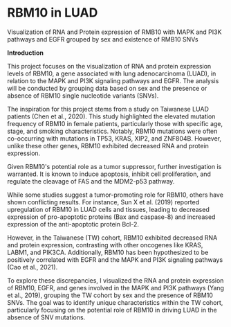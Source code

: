 # RBM10 in LUAD
Visualization of RNA and Protein expression of RMB10 with MAPK and PI3K pathways and EGFR grouped by sex and existence of RMB10 SNVs

**Introduction**

This project focuses on the visualization of RNA and protein expression levels of RBM10, a gene associated with lung adenocarcinoma (LUAD), in relation to the MAPK and PI3K signaling pathways and EGFR. The analysis will be conducted by grouping data based on sex and the presence or absence of RBM10 single nucleotide variants (SNVs).

The inspiration for this project stems from a study on Taiwanese LUAD patients (Chen et al., 2020). This study highlighted the elevated mutation frequency of RBM10 in female patients, particularly those with specific age, stage, and smoking characteristics. Notably, RBM10 mutations were often co-occurring with mutations in TP53, KRAS, XIP2, and ZNF804B. However, unlike these other genes, RBM10 exhibited decreased RNA and protein expression.

Given RBM10's potential role as a tumor suppressor, further investigation is warranted. It is known to induce apoptosis, inhibit cell proliferation, and regulate the cleavage of FAS and the MDM2-p53 pathway.

While some studies suggest a tumor-promoting role for RBM10, others have shown conflicting results. For instance, Sun X et al. (2019) reported upregulation of RBM10 in LUAD cells and tissues, leading to decreased expression of pro-apoptotic proteins (Bax and caspase-8) and increased expression of the anti-apoptotic protein Bcl-2.

However, in the Taiwanese (TW) cohort, RBM10 exhibited decreased RNA and protein expression, contrasting with other oncogenes like KRAS, LABM1, and PIK3CA. Additionally, RBM10 has been hypothesized to be positively correlated with EGFR and the MAPK and PI3K signaling pathways (Cao et al., 2021).

To explore these discrepancies, I visualized the RNA and protein expression of RBM10, EGFR, and genes involved in the MAPK and PI3K pathways (Yang et al., 2019), grouping the TW cohort by sex and the presence of RBM10 SNVs. The goal was to identify unique characteristics within the TW cohort, particularly focusing on the potential role of RBM10 in driving LUAD in the absence of SNV mutations.



